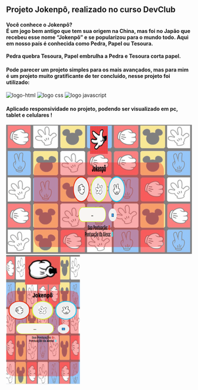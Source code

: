 <h2>Projeto Jokenpô, realizado no curso DevClub</h2>

<h4>Você conhece o  Jokenpô? <br>
É um jogo bem antigo que tem sua origem na China, 
mas foi no Japão que recebeu  esse nome “Jokenpô” e se popularizou para o mundo todo. 
Aqui em nosso país é conhecida como Pedra, Papel ou Tesoura.
<br>
<br>
Pedra quebra Tesoura, Papel embrulha a Pedra e Tesoura corta papel.<h4>

<h4>Pode parecer um projeto simples para os mais avançados, mas para mim é um projeto muito gratificante de ter concluído, nesse projeto foi utilizado:</h4>

<img src="https://img.shields.io/badge/HTML5-E34F26?style=for-the-badge&logo=html5&logoColor=white" alt="logo-html">
<img src="https://img.shields.io/badge/CSS3-1572B6?style=for-the-badge&logo=css3&logoColor=white" alt="logo css">
<img src="https://img.shields.io/badge/JavaScript-F7DF1E?style=for-the-badge&logo=javascript&logoColor=black" alt="logo javascript">

<h4>Aplicado responsividade no projeto, podendo ser visualizado em pc, tablet e celulares ! </h4>
 <div>
<img src="https://github.com/Jheehsummer/projeto-jokenpo/blob/main/assets/imagem%20jokenpo.png?raw=true" alt="imagem jokenpo pc" width= "600px" height="350px">
<img src="https://github.com/Jheehsummer/projeto-jokenpo/blob/main/assets/mobile%20jokenpo.png?raw=true" width= "200px" height="350px"> </div>

